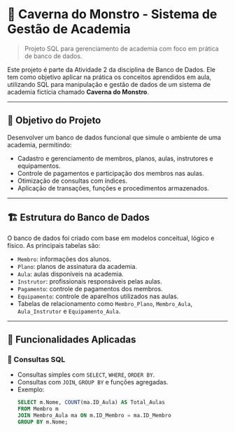 # 🐉 Caverna do Monstro - Sistema de Gestão de Academia

> Projeto SQL para gerenciamento de academia com foco em prática de banco de dados.

Este projeto é parte da Atividade 2 da disciplina de Banco de Dados. Ele tem como objetivo aplicar na prática os conceitos aprendidos em aula, utilizando SQL para manipulação e gestão de dados de um sistema de academia fictícia chamado **Caverna do Monstro**.

---

## 🧠 Objetivo do Projeto

Desenvolver um banco de dados funcional que simule o ambiente de uma academia, permitindo:
- Cadastro e gerenciamento de membros, planos, aulas, instrutores e equipamentos.
- Controle de pagamentos e participação dos membros nas aulas.
- Otimização de consultas com índices.
- Aplicação de transações, funções e procedimentos armazenados.

---

## 🏗️ Estrutura do Banco de Dados

O banco de dados foi criado com base em modelos conceitual, lógico e físico. As principais tabelas são:

- `Membro`: informações dos alunos.
- `Plano`: planos de assinatura da academia.
- `Aula`: aulas disponíveis na academia.
- `Instrutor`: profissionais responsáveis pelas aulas.
- `Pagamento`: controle de pagamentos dos membros.
- `Equipamento`: controle de aparelhos utilizados nas aulas.
- Tabelas de relacionamento como `Membro_Plano`, `Membro_Aula`, `Aula_Instrutor` e `Equipamento_Aula`.

---

## 🔧 Funcionalidades Aplicadas

### 📌 Consultas SQL
- Consultas simples com `SELECT`, `WHERE`, `ORDER BY`.
- Consultas com `JOIN`, `GROUP BY` e funções agregadas.
- Exemplo:
  ```sql
  SELECT m.Nome, COUNT(ma.ID_Aula) AS Total_Aulas
  FROM Membro m
  JOIN Membro_Aula ma ON m.ID_Membro = ma.ID_Membro
  GROUP BY m.Nome;
